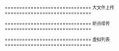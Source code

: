 ============================== 大文件上传 ==============================


============================== 断点续传 ==============================


============================== 虚拟列表 ==============================
